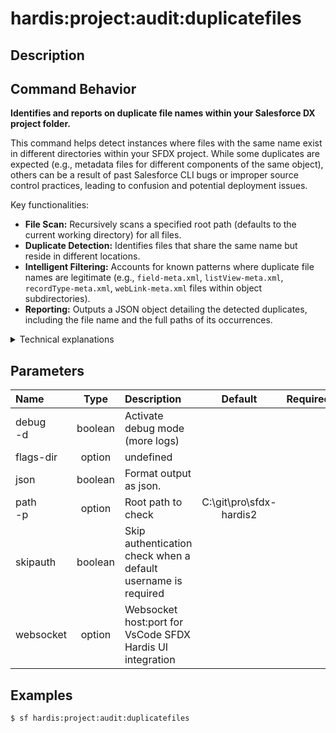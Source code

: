 <!-- This file has been generated with command 'sf hardis:doc:plugin:generate'. Please do not update it manually or it may be overwritten -->
# hardis:project:audit:duplicatefiles

## Description


## Command Behavior

**Identifies and reports on duplicate file names within your Salesforce DX project folder.**

This command helps detect instances where files with the same name exist in different directories within your SFDX project. While some duplicates are expected (e.g., metadata files for different components of the same object), others can be a result of past Salesforce CLI bugs or improper source control practices, leading to confusion and potential deployment issues.

Key functionalities:

- **File Scan:** Recursively scans a specified root path (defaults to the current working directory) for all files.
- **Duplicate Detection:** Identifies files that share the same name but reside in different locations.
- **Intelligent Filtering:** Accounts for known patterns where duplicate file names are legitimate (e.g., `field-meta.xml`, `listView-meta.xml`, `recordType-meta.xml`, `webLink-meta.xml` files within object subdirectories).
- **Reporting:** Outputs a JSON object detailing the detected duplicates, including the file name and the full paths of its occurrences.

<details>
<summary>Technical explanations</summary>

The command's technical implementation involves:

- **File System Traversal:** Uses `fs-readdir-recursive` to list all files within the specified directory, excluding `node_modules`.
- **Duplicate Logic:** Iterates through the list of all files and compares their base names. If two files have the same base name but different full paths, they are considered potential duplicates.
- **Exclusion Logic:** The `checkDoublingAllowed` function contains regular expressions to identify specific file path patterns where duplicate names are acceptable (e.g., `objects/Account/fields/MyField__c.field-meta.xml` and `objects/Contact/fields/MyField__c.field-meta.xml`). This prevents false positives.
- **Data Structuring:** Organizes the results into a JavaScript object where keys are duplicate file names and values are arrays of their full paths.
</details>


## Parameters

|Name|Type|Description|Default|Required|Options|
|:---|:--:|:----------|:-----:|:------:|:-----:|
|debug<br/>-d|boolean|Activate debug mode (more logs)||||
|flags-dir|option|undefined||||
|json|boolean|Format output as json.||||
|path<br/>-p|option|Root path to check|C:\git\pro\sfdx-hardis2|||
|skipauth|boolean|Skip authentication check when a default username is required||||
|websocket|option|Websocket host:port for VsCode SFDX Hardis UI integration||||

## Examples

```shell
$ sf hardis:project:audit:duplicatefiles
```


